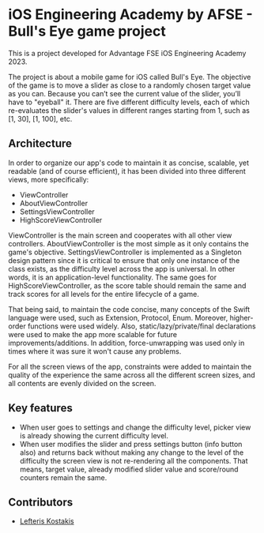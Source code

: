 # iOS Engineering Academy by AFSE - Bull's Eye game project
  This is a project developed for Advantage FSE iOS Engineering Academy 2023.


The project is about a mobile game for iOS called Bull's Eye. The objective of the game is to move a slider as close to a randomly chosen target value as you can. Because you can’t see the current value of the slider, you’ll have to "eyeball" it. There are five different difficulty levels, each of which re-evaluates the slider's values in different ranges starting from 1, such as [1, 30], [1, 100], etc.

## Architecture
In order to organize our app's code to maintain it as concise, scalable, yet readable (and of course efficient), it has been divided into three different views, more specifically: 
* ViewController
* AboutViewController
* SettingsViewController
* HighScoreViewController

ViewController is the main screen and cooperates with all other view controllers. AboutViewController is the most simple as it only contains the game's objective. SettingsViewController is implemented as a Singleton design pattern since it is critical to ensure that only one instance of the class exists, as the difficulty level across the app is universal. In other words, it is an application-level functionality. The same goes for HighScoreViewController, as the score table should remain the same and track scores for all levels for the entire lifecycle of a game.

That being said, to maintain the code concise, many concepts of the Swift language were used, such as Extension, Protocol, Enum. Moreover, higher-order functions were used widely. Also, static/lazy/private/final declarations were used to make the app more scalable for future improvements/additions. In addition, force-unwrapping was used only in times where it was sure it won't cause any problems.

For all the screen views of the app, constraints were added to maintain the quality of the experience the same across all the different screen sizes, and all contents are evenly divided on the screen.

## Key features
* When user goes to settings and change the difficulty level, picker view is already showing the current difficulty level.
* When user modifies the slider and press settings button (info button also) and returns back without making any change to the level of the difficulty the screen view is not re-rendering all the components. That means, target value, already modified slider value and score/round counters remain the same.

## Contributors
* [Lefteris Kostakis](https://github.com/terrys48)
